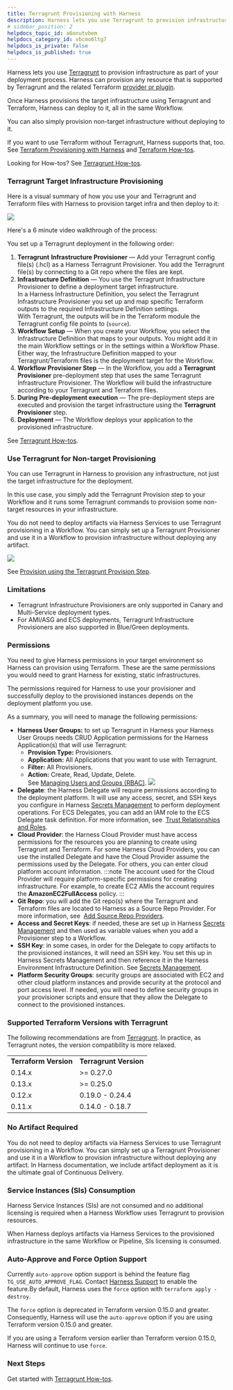 ```yaml
---
title: Terragrunt Provisioning with Harness
description: Harness lets you use Terragrunt to provision infrastructure as part of your deployment process.
# sidebar_position: 2
helpdocs_topic_id: a6onutvbem
helpdocs_category_id: vbcmo6ltg7
helpdocs_is_private: false
helpdocs_is_published: true
---
```


Harness lets you use [Terragrunt](https://terragrunt.gruntwork.io/) to provision infrastructure as part of your deployment process. Harness can provision any resource that is supported by Terragrunt and the related Terraform [provider or plugin](https://www.terraform.io/docs/configuration/providers.html).

Once Harness provisions the target infrastructure using Terragrunt and Terraform, Harness can deploy to it, all in the same Workflow.

You can also simply provision non-target infrastructure without deploying to it.

If you want to use Terraform without Terragrunt, Harness supports that, too. See [Terraform Provisioning with Harness](terraform-provisioning-with-harness.md) and [Terraform How-tos](../../terraform-category/terrform-provisioner.md).

Looking for How-tos? See [Terragrunt How-tos](../../terragrunt-category/terragrunt-how-tos.md).

### Terragrunt Target Infrastructure Provisioning

Here is a visual summary of how you use your and Terragrunt and Terraform files with Harness to provision target infra and then deploy to it:

![](./static/terragrunt-provisioning-with-harness-36.png)

Here's a 6 minute video walkthrough of the process:

<!-- Video:
https://harness-1.wistia.com/medias/rpv5vwzpxz-->
<docvideo src="https://www.youtube.com/embed/HYSi2LAaYdc?feature=oembed" />


You set up a Terragrunt deployment in the following order:

1. **Terragrunt** **Infrastructure Provisioner** — Add your Terragrunt config file(s) (.hcl) as a Harness Terragrunt Provisioner. You add the Terragrunt file(s) by connecting to a Git repo where the files are kept.
2. **​Infrastructure Definition** — You use the Terragrunt Infrastructure Provisioner to define a deployment target infrastructure.  
In a Harness Infrastructure Definition, you select the Terragrunt Infrastructure Provisioner you set up and map specific Terraform outputs to the required Infrastructure Definition settings.  
With Terragrunt, the outputs will be in the Terraform module the Terragrunt config file points to (`source`).
3. **Workflow Setup** — When you create your Workflow, you select the Infrastructure Definition that maps to your outputs. You might add it in the main Workflow settings or in the settings within a Workflow Phase. Either way, the Infrastructure Definition mapped to your Terragrunt/Terraform files is the deployment target for the Workflow.
4. **Workflow Provisioner Step** — In the Workflow, you add a **Terragrunt** **Provisioner** pre-deployment step that uses the same Terragrunt Infrastructure Provisioner. The Workflow will build the infrastructure according to your Terragrunt and Terraform files.
5. **During** **Pre-deployment execution** — The pre-deployment steps are executed and provision the target infrastructure using the **Terragrunt** **Provisioner** step.
6. **Deployment** — The Workflow deploys your application to the provisioned infrastructure.

See [Terragrunt How-tos](../../terragrunt-category/terragrunt-how-tos.md).

### Use Terragrunt for Non-target Provisioning

You can use Terragrunt in Harness to provision any infrastructure, not just the target infrastructure for the deployment.

In this use case, you simply add the Terragrunt Provision step to your Workflow and it runs some Terragrunt commands to provision some non-target resources in your infrastructure.

You do not need to deploy artifacts via Harness Services to use Terragrunt provisioning in a Workflow. You can simply set up a Terragrunt Provisioner and use it in a Workflow to provision infrastructure without deploying any artifact.

![](./static/terragrunt-provisioning-with-harness-37.png)

See [Provision using the Terragrunt Provision Step](../../terragrunt-category/provision-using-the-terragrunt-provision-step.md).

### Limitations

* Terragrunt Infrastructure Provisioners are only supported in Canary and Multi-Service deployment types.
* For AMI/ASG and ECS deployments, Terragrunt Infrastructure Provisioners are also supported in Blue/Green deployments.

### Permissions

You need to give Harness permissions in your target environment so Harness can provision using Terraform. These are the same permissions you would need to grant Harness for existing, static infrastructures.

The permissions required for Harness to use your provisioner and successfully deploy to the provisioned instances depends on the deployment platform you use.

As a summary, you will need to manage the following permissions:

* **Harness User Groups:** to set up Terragrunt in Harness your Harness User Groups needs CRUD Application permissions for the Harness Application(s) that will use Terragrunt:
	+ **Provision Type:** Provisioners.
	+ **Application:** All Applications that you want to use with Terragrunt.
	+ **Filter:** All Provisioners.
	+ **Action:** Create, Read, Update, Delete.  
	  See [Managing Users and Groups (RBAC)](../../../firstgen-platform/security/access-management-howtos/users-and-permissions.md).
	  ![](./static/terragrunt-provisioning-with-harness-38.png)
* **Delegate**: the Harness Delegate will require permissions according to the deployment platform. It will use any access, secret, and SSH keys you configure in Harness [Secrets Management](../../../firstgen-platform/security/secrets-management/secret-management.md) to perform deployment operations. For ECS Delegates, you can add an IAM role to the ECS Delegate task definition. For more information, see  [Trust Relationships and Roles](../../aws-deployments/ecs-deployment/harness-ecs-delegate.md#trust-relationships-and-roles).
* **Cloud Provider**: the Harness Cloud Provider must have access permissions for the resources you are planning to create using Terragrunt and Terraform. For some Harness Cloud Providers, you can use the installed Delegate and have the Cloud Provider assume the permissions used by the Delegate. For others, you can enter cloud platform account information.
:::note 
The account used for the Cloud Provider will require platform-specific permissions for creating infrastructure. For example, to create EC2 AMIs the account requires the **AmazonEC2FullAccess** policy.
:::
* **Git Repo**: you will add the Git repo(s) where the Terragrunt and Terraform files are located to Harness as a Source Repo Provider. For more information, see  [Add Source Repo Providers](../../../firstgen-platform/account/manage-connectors/add-source-repo-providers.md).
* **Access and Secret Keys**: if needed, these are set up in Harness [Secrets Management](../../../firstgen-platform/security/secrets-management/secret-management.md) and then used as variable values when you add a Provisioner step to a Workflow.
* **SSH Key**: in some cases, in order for the Delegate to copy artifacts to the provisioned instances, it will need an SSH key. You set this up in Harness Secrets Management and then reference it in the Harness Environment Infrastructure Definition. See [Secrets Management](../../../firstgen-platform/security/secrets-management/secret-management.md).
* **Platform Security Groups**: security groups are associated with EC2 and other cloud platform instances and provide security at the protocol and port access level. If needed, you will need to define security groups in your provisioner scripts and ensure that they allow the Delegate to connect to the provisioned instances.

### Supported Terraform Versions with Terragrunt

The following recommendations are from [Terragrunt](https://terragrunt.gruntwork.io/docs/get-started/supported-terraform-versions/). In practice, as Terragrunt notes, the version compatibility is more relaxed.



|  |  |
| --- | --- |
| **Terraform Version** | **Terragrunt Version** |
| 0.14.x | >= 0.27.0 |
| 0.13.x | >= 0.25.0 |
| 0.12.x | 0.19.0 - 0.24.4 |
| 0.11.x | 0.14.0 - 0.18.7 |

### No Artifact Required

You do not need to deploy artifacts via Harness Services to use Terragrunt provisioning in a Workflow. You can simply set up a Terragrunt Provisioner and use it in a Workflow to provision infrastructure without deploying any artifact. In Harness documentation, we include artifact deployment as it is the ultimate goal of Continuous Delivery.

### Service Instances (SIs) Consumption

Harness Service Instances (SIs) are not consumed and no additional licensing is required when a Harness Workflow uses Terragrunt to provision resources.

When Harness deploys artifacts via Harness Services to the provisioned infrastructure in the same Workflow or Pipeline, SIs licensing is consumed.

### Auto-Approve and Force Option Support

Currently `auto-approve` option support is behind the feature flag `TG_USE_AUTO_APPROVE_FLAG`. Contact [Harness Support](mailto:support@harness.io) to enable the feature.By default, Harness uses the `force` option with `terraform apply -destroy`. 

The `force` option is deprecated in Terraform version 0.15.0 and greater. Consequently, Harness will use the `auto-approve` option if you are using Terraform version 0.15.0 and greater. 

If you are using a Terraform version earlier than Terraform version 0.15.0, Harness will continue to use `force`.

### Next Steps

Get started with [Terragrunt How-tos](../../terragrunt-category/terragrunt-how-tos.md).

